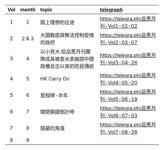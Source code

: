 |Vol|month|topic|[telegraph](https://telegra.ph/)|
|:-:|:-:|:-|:-|
|1|1|踏上理想的征途|https://telegra.ph/品葱月刊-Vol1-02-02|
|2|2 & 3|大國戰疫與無法控制疫情的政府|https://telegra.ph/品葱月刊-Vol2-03-07|
|3|4|以小見大:從品葱月刊團隊成員被查水表細說中國政權自古以來的防民傳統|https://telegra.ph/品葱月刊-Vol3-04-26|
|4|5|HK Carry On|https://telegra.ph/品葱月刊-Vol4-05-20|
|5|6|里程碑-半年|https://telegra.ph/品葱月刊-Vol5-06-19|
|6|7|關閉鎖國倒計時|https://telegra.ph/品葱月刊-Vol6-07-03|
|7|8|隱蔽的角落|https://telegra.ph/品葱月刊-Vol7-08-26|
|8|9||
